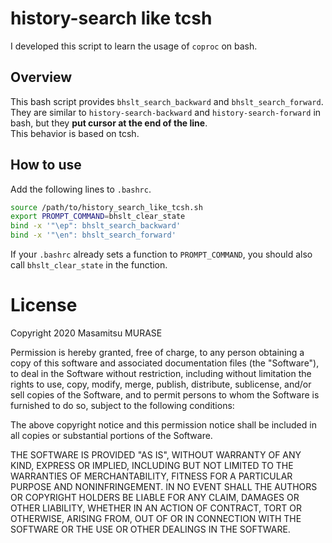 # history-search like tcsh

I developed this script to learn the usage of `coproc` on bash.

## Overview

This bash script provides `bhslt_search_backward` and `bhslt_search_forward`.  
They are similar to `history-search-backward` and `history-search-forward` in bash, but they **put cursor at the end of the line**.  
This behavior is based on tcsh.

## How to use

Add the following lines to `.bashrc`.
```sh
source /path/to/history_search_like_tcsh.sh
export PROMPT_COMMAND=bhslt_clear_state
bind -x '"\ep": bhslt_search_backward'
bind -x '"\en": bhslt_search_forward'
```

If your `.bashrc` already sets a function to `PROMPT_COMMAND`, you should also call `bhslt_clear_state` in the function.

# License

Copyright 2020 Masamitsu MURASE

Permission is hereby granted, free of charge, to any person obtaining a copy of this software and associated documentation files (the "Software"), to deal in the Software without restriction, including without limitation the rights to use, copy, modify, merge, publish, distribute, sublicense, and/or sell copies of the Software, and to permit persons to whom the Software is furnished to do so, subject to the following conditions:

The above copyright notice and this permission notice shall be included in all copies or substantial portions of the Software.

THE SOFTWARE IS PROVIDED "AS IS", WITHOUT WARRANTY OF ANY KIND, EXPRESS OR IMPLIED, INCLUDING BUT NOT LIMITED TO THE WARRANTIES OF MERCHANTABILITY, FITNESS FOR A PARTICULAR PURPOSE AND NONINFRINGEMENT. IN NO EVENT SHALL THE AUTHORS OR COPYRIGHT HOLDERS BE LIABLE FOR ANY CLAIM, DAMAGES OR OTHER LIABILITY, WHETHER IN AN ACTION OF CONTRACT, TORT OR OTHERWISE, ARISING FROM, OUT OF OR IN CONNECTION WITH THE SOFTWARE OR THE USE OR OTHER DEALINGS IN THE SOFTWARE.

